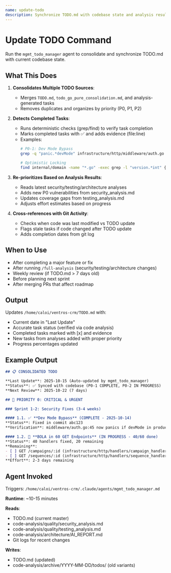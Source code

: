 ```yaml
---
name: update-todo
description: Synchronize TODO.md with codebase state and analysis results
---
```


# Update TODO Command

Run the `mgmt_todo_manager` agent to consolidate and synchronize TODO.md with current codebase state.

## What This Does

1. **Consolidates Multiple TODO Sources**:
   - Merges `TODO.md`, `todo_go_pure_consolidation.md`, and analysis-generated tasks
   - Removes duplicates and organizes by priority (P0, P1, P2)

2. **Detects Completed Tasks**:
   - Runs deterministic checks (grep/find) to verify task completion
   - Marks completed tasks with ✅ and adds evidence (file:line)
   - Examples:
     ```bash
     # P0-1: Dev Mode Bypass
     grep -q "panic.*devMode" infrastructure/http/middleware/auth.go

     # Optimistic Locking
     find internal/domain -name "*.go" -exec grep -l "version.*int" {} \; | wc -l
     ```

3. **Re-prioritizes Based on Analysis Results**:
   - Reads latest security/testing/architecture analyses
   - Adds new P0 vulnerabilities from security_analysis.md
   - Updates coverage gaps from testing_analysis.md
   - Adjusts effort estimates based on progress

4. **Cross-references with Git Activity**:
   - Checks when code was last modified vs TODO update
   - Flags stale tasks if code changed after TODO update
   - Adds completion dates from git log

## When to Use

- After completing a major feature or fix
- After running `/full-analysis` (security/testing/architecture changes)
- Weekly review (if TODO.md > 7 days old)
- Before planning next sprint
- After merging PRs that affect roadmap

## Output

Updates `/home/caloi/ventros-crm/TODO.md` with:
- Current date in "Last Update"
- Accurate task status (verified via code analysis)
- Completed tasks marked with [x] and evidence
- New tasks from analyses added with proper priority
- Progress percentages updated

## Example Output

```markdown
## 📋 CONSOLIDATED TODO

**Last Update**: 2025-10-15 (Auto-updated by mgmt_todo_manager)
**Status**: ✅ Synced with codebase (P0-1 COMPLETE, P0-2 IN PROGRESS)
**Next Review**: 2025-10-22 (7 days)

## 🔴 PRIORITY 0: CRITICAL & URGENT

### Sprint 1-2: Security Fixes (3-4 weeks)

#### 1.1. ✅ **Dev Mode Bypass** (COMPLETE - 2025-10-14)
**Status**: Fixed in commit abc123
**Verification**: middleware/auth.go:45 now panics if devMode in production ✅

#### 1.2. 🔄 **BOLA in 60 GET Endpoints** (IN PROGRESS - 40/60 done)
**Status**: 40 handlers fixed, 20 remaining
**Remaining**:
- [ ] GET /campaigns/:id (infrastructure/http/handlers/campaign_handler.go:123)
- [ ] GET /sequences/:id (infrastructure/http/handlers/sequence_handler.go:89)
**Effort**: 2-3 days remaining
```

## Agent Invoked

Triggers: `/home/caloi/ventros-crm/.claude/agents/mgmt_todo_manager.md`

**Runtime**: ~10-15 minutes

**Reads**:
- TODO.md (current master)
- code-analysis/quality/security_analysis.md
- code-analysis/quality/testing_analysis.md
- code-analysis/architecture/AI_REPORT.md
- Git logs for recent changes

**Writes**:
- TODO.md (updated)
- code-analysis/archive/YYYY-MM-DD/todos/ (old variants)
